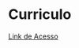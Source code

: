 # Curriculo

[Link de Acesso](https://github.com/gusscamargo/Curriculo-CV/blob/main/CV%20-%20Gustavo%20Michels%20de%20Camargo.pdf)
